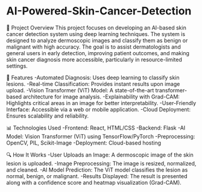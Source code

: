 # AI-Powered-Skin-Cancer-Detection
📌 Project Overview
This project focuses on developing an AI-based skin cancer detection system using deep learning techniques. The system is designed to analyze dermoscopic images and classify them as benign or malignant with high accuracy. The goal is to assist dermatologists and general users in early detection, improving patient outcomes, and making skin cancer diagnosis more accessible, particularly in resource-limited settings.

🚀 Features
-Automated Diagnosis: Uses deep learning to classify skin lesions.
-Real-time Classification: Provides instant results upon image upload. 
-Vision Transformer (ViT) Model: A state-of-the-art transformer-based architecture for image analysis.
-Explainability with Grad-CAM: Highlights critical areas in an image for better interpretability.
-User-Friendly Interface: Accessible via a web or mobile application.
-Cloud Deployment: Ensures scalability and reliability.

📊 Technologies Used
-Frontend: React, HTML/CSS
-Backend: Flask
-AI Model: Vision Transformer (ViT) using TensorFlow/PyTorch
-Preprocessing: OpenCV, PIL, Scikit-Image
-Deployment: Cloud-based hosting

🔍 How It Works
-User Uploads an Image: A dermoscopic image of the skin lesion is uploaded.
-Image Preprocessing: The image is resized, normalized, and cleaned.
-AI Model Prediction: The ViT model classifies the lesion as normal, benign, or malignant.
-Results Displayed: The result is presented along with a confidence score and heatmap visualization (Grad-CAM).
